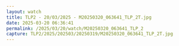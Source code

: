 ```yaml
---
layout: watch
title: TLP2 - 20/03/2025 - M20250320_063641_TLP_2T.jpg
date: 2025-03-20 06:36:41
permalink: /2025/03/20/watch/M20250320_063641_TLP_2
capture: TLP2/2025/202503/20250319/M20250320_063641_TLP_2T.jpg
---
```

